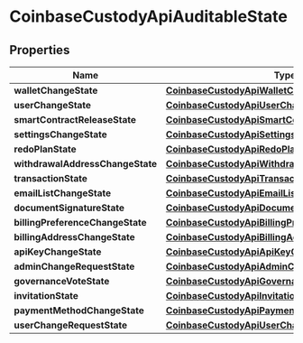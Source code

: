 
# CoinbaseCustodyApiAuditableState

## Properties
Name | Type | Description | Notes
------------ | ------------- | ------------- | -------------
**walletChangeState** | [**CoinbaseCustodyApiWalletChangeState**](CoinbaseCustodyApiWalletChangeState.md) |  |  [optional]
**userChangeState** | [**CoinbaseCustodyApiUserChangeState**](CoinbaseCustodyApiUserChangeState.md) |  |  [optional]
**smartContractReleaseState** | [**CoinbaseCustodyApiSmartContractReleaseState**](CoinbaseCustodyApiSmartContractReleaseState.md) |  |  [optional]
**settingsChangeState** | [**CoinbaseCustodyApiSettingsChangeState**](CoinbaseCustodyApiSettingsChangeState.md) |  |  [optional]
**redoPlanState** | [**CoinbaseCustodyApiRedoPlanState**](CoinbaseCustodyApiRedoPlanState.md) |  |  [optional]
**withdrawalAddressChangeState** | [**CoinbaseCustodyApiWithdrawalAddressChangeState**](CoinbaseCustodyApiWithdrawalAddressChangeState.md) |  |  [optional]
**transactionState** | [**CoinbaseCustodyApiTransactionState**](CoinbaseCustodyApiTransactionState.md) |  |  [optional]
**emailListChangeState** | [**CoinbaseCustodyApiEmailListChangeState**](CoinbaseCustodyApiEmailListChangeState.md) |  |  [optional]
**documentSignatureState** | [**CoinbaseCustodyApiDocumentSignatureState**](CoinbaseCustodyApiDocumentSignatureState.md) |  |  [optional]
**billingPreferenceChangeState** | [**CoinbaseCustodyApiBillingPreferenceChangeState**](CoinbaseCustodyApiBillingPreferenceChangeState.md) |  |  [optional]
**billingAddressChangeState** | [**CoinbaseCustodyApiBillingAddressChangeState**](CoinbaseCustodyApiBillingAddressChangeState.md) |  |  [optional]
**apiKeyChangeState** | [**CoinbaseCustodyApiApiKeyChangeState**](CoinbaseCustodyApiApiKeyChangeState.md) |  |  [optional]
**adminChangeRequestState** | [**CoinbaseCustodyApiAdminChangeRequestState**](CoinbaseCustodyApiAdminChangeRequestState.md) |  |  [optional]
**governanceVoteState** | [**CoinbaseCustodyApiGovernanceVoteState**](CoinbaseCustodyApiGovernanceVoteState.md) |  |  [optional]
**invitationState** | [**CoinbaseCustodyApiInvitationState**](CoinbaseCustodyApiInvitationState.md) |  |  [optional]
**paymentMethodChangeState** | [**CoinbaseCustodyApiPaymentMethodChangeState**](CoinbaseCustodyApiPaymentMethodChangeState.md) |  |  [optional]
**userChangeRequestState** | [**CoinbaseCustodyApiUserChangeRequestState**](CoinbaseCustodyApiUserChangeRequestState.md) |  |  [optional]



